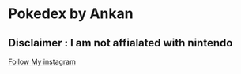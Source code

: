 # Pokedex by Ankan
<h2>Disclaimer : I am not affialated with nintendo</h2>
<a href="https://instagram.com/itzankan" title="My Instagram">Follow My instagram</a>
